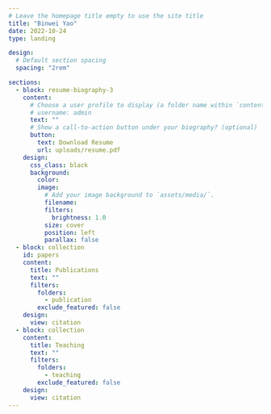 ```yaml
---
# Leave the homepage title empty to use the site title
title: "Binwei Yao"
date: 2022-10-24
type: landing

design:
  # Default section spacing
  spacing: "2rem"

sections:
  - block: resume-biography-3
    content:
      # Choose a user profile to display (a folder name within `content/authors/`)
      # username: admin
      text: ""
      # Show a call-to-action button under your biography? (optional)
      button:
        text: Download Resume
        url: uploads/resume.pdf
    design:
      css_class: black
      background:
        color: 
        image:
          # Add your image background to `assets/media/`.
          filename:
          filters:
            brightness: 1.0
          size: cover
          position: left
          parallax: false
  - block: collection
    id: papers
    content:
      title: Publications
      text: ""
      filters:
        folders:
          - publication
        exclude_featured: false
    design:
      view: citation
  - block: collection
    content:
      title: Teaching
      text: ""
      filters:
        folders:
          - teaching
        exclude_featured: false
    design:
      view: citation
---
```

